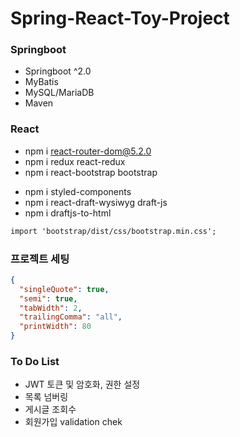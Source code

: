# Spring-React-Toy-Project

### Springboot

- Springboot ^2.0
- MyBatis
- MySQL/MariaDB
- Maven
<!--
- Security
- OAuth2
  -->

### React

- npm i react-router-dom@5.2.0
- npm i redux react-redux
- npm i react-bootstrap bootstrap
<!--
- npm i react-summernote
- npm i jquery
  -->
- npm i styled-components
- npm i react-draft-wysiwyg draft-js
- npm i draftjs-to-html

```txt
import 'bootstrap/dist/css/bootstrap.min.css';
```

### 프로젝트 세팅

```json
{
  "singleQuote": true,
  "semi": true,
  "tabWidth": 2,
  "trailingComma": "all",
  "printWidth": 80
}
```

### To Do List

- JWT 토큰 및 암호화, 권한 설정
- 목록 넘버링
- 게시글 조회수
- 회원가입 validation chek
